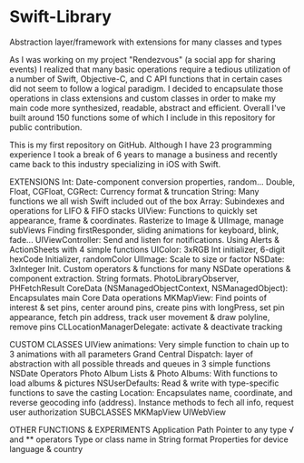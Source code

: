# Swift-Library
Abstraction layer/framework with extensions for many classes and types

As I was working on my project "Rendezvous" (a social app for sharing events) I realized that many basic operations require a tedious utilization of a number of Swift, Objective-C, and C API functions that in certain cases did not seem to follow a logical paradigm. I decided to encapsulate those operations in class extensions and custom classes in order to make my main code more synthesized, readable, abstract and efficient. Overall I've built around 150 functions some of which I include in this repository for public contribution.

This is my first repository on GitHub. Although I have 23 programming experience I took a break of 6 years to manage a business and recently came back to this industry specializing in iOS with Swift.

EXTENSIONS
  Int: Date-component conversion properties, random...
  Double, Float, CGFloat, CGRect: Currency format & truncation
  String: Many functions we all wish Swift included out of the box
  Array: Subindexes and operations for LIFO & FIFO stacks
  UIView: Functions to quickly set appearance, frame & coordinates. Rasterize to Image & UIImage, manage subViews
          Finding firstResponder, sliding animations for keyboard, blink, fade...
  UIViewController: Send and listen for notifications. Using Alerts & ActionSheets with 4 simple functions
  UIColor: 3xRGB Int initializer, 6-digit hexCode Initializer, randomColor
  UIImage: Scale to size or factor
  NSDate: 3xInteger Init. Custom operators & functions for many NSDate operations & component extraction. String formats.
  PhotoLibraryObserver, PHFetchResult
  CoreData (NSManagedObjectContext, NSManagedObject): Encapsulates main Core Data operations
  MKMapView: Find points of interest & set pins, center around pins, create pins with longPress, set pin appearance, fetch pin address,
             track user movement & draw polyline, remove pins
  CLLocationManagerDelegate: activate & deactivate tracking

CUSTOM CLASSES
  UIView animations: Very simple function to chain up to 3 animations with all parameters
  Grand Central Dispatch: layer of abstraction with all possible threads and queues in 3 simple functions
  NSDate Operators
  Photo Album Lists & Photo Albums: With functions to load albums & pictures
  NSUserDefaults: Read & write with type-specific functions to save the casting
  Location: Encapsulates name, coordinate, and reverse geocoding info (address).
            Instance methods to fech all info, request user authorization
SUBCLASSES
  MKMapView
  UIWebView

OTHER FUNCTIONS & EXPERIMENTS
  Application Path
  Pointer to any type
  √ and ** operators
  Type or class name in String format
  Properties for device language & country
  
  

